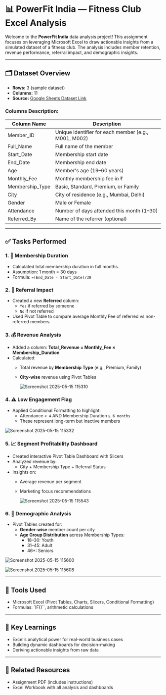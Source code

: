 
# 📊 PowerFit India — Fitness Club Excel Analysis

Welcome to the **PowerFit India** data analysis project! This assignment focuses on leveraging Microsoft Excel to draw actionable insights from a simulated dataset of a fitness club. The analysis includes member retention, revenue performance, referral impact, and demographic insights.

---

## 🗂️ Dataset Overview

- **Rows:** 3 (sample dataset)
- **Columns:** 11
- **Source:** [Google Sheets Dataset Link](https://docs.google.com/spreadsheets/d/1HY-VQKl9ik6Ow37BQcJZPSBH0gIiJ0g7/edit?usp=sharing&ouid=110827767954182979203&rtpof=true&sd=true)

### Columns Description:
| Column Name        | Description                                                    |
|--------------------|----------------------------------------------------------------|
| Member_ID          | Unique identifier for each member (e.g., M001, M002)          |
| Full_Name          | Full name of the member                                       |
| Start_Date         | Membership start date                                         |
| End_Date           | Membership end date                                           |
| Age                | Member's age (19–60 years)                                    |
| Monthly_Fee        | Monthly membership fee in ₹                                   |
| Membership_Type    | Basic, Standard, Premium, or Family                           |
| City               | City of residence (e.g., Mumbai, Delhi)                       |
| Gender             | Male or Female                                                |
| Attendance         | Number of days attended this month (1–30)                     |
| Referred_By        | Name of the referrer (optional)                               |

---

## ✅ Tasks Performed

### 1. 📅 Membership Duration
- Calculated total membership duration in full months.
- Assumption: 1 month = 30 days
- Formula: `=(End_Date - Start_Date)/30`

### 2. 🤝 Referral Impact
- Created a new **Referred** column:
  - `Yes` if referred by someone
  - `No` if not referred
- Used Pivot Table to compare average Monthly Fee of referred vs non-referred members.

### 3. 💰 Revenue Analysis
- Added a column: **Total_Revenue = Monthly_Fee × Membership_Duration**
- Calculated:
  - Total revenue by **Membership Type** (e.g., Premium, Family)
  - **City-wise** revenue using Pivot Tables
 
    ![Screenshot 2025-05-15 115310](https://github.com/user-attachments/assets/7d9ce090-ae4b-4201-b815-57ab6c229186)


### 4. ⚠️ Low Engagement Flag
- Applied Conditional Formatting to highlight:
  - Attendance `< 4` AND Membership Duration `≥ 6 months`
  - These represent long-term but inactive members

![Screenshot 2025-05-15 115332](https://github.com/user-attachments/assets/961c879b-51da-4eaf-8a2d-e58750ac1cea)


### 5. 📈 Segment Profitability Dashboard
- Created interactive Pivot Table Dashboard with Slicers
- Analyzed revenue by:
  - City + Membership Type + Referral Status
- Insights on:
  - Average revenue per segment
  - Marketing focus recommendations
 
    ![Screenshot 2025-05-15 115543](https://github.com/user-attachments/assets/e6aed5ed-34f9-4ede-88b5-a1d16b8766df)


### 6. 👥 Demographic Analysis
- Pivot Tables created for:
  - **Gender-wise** member count per city
  - **Age Group Distribution** across Membership Types:
    - 18–30: Youth
    - 31–45: Adult
    - 46+: Seniors
   
    
![Screenshot 2025-05-15 115600](https://github.com/user-attachments/assets/a781745c-f4e8-4e7b-a944-1fce516e94c9)


![Screenshot 2025-05-15 115608](https://github.com/user-attachments/assets/7b38900e-e520-4f16-8aa8-8ea65de158f2)

---

## 📌 Tools Used
- Microsoft Excel (Pivot Tables, Charts, Slicers, Conditional Formatting)
- Formulas: `IF()``, arithmetic calculations

---

## 🧠 Key Learnings
- Excel’s analytical power for real-world business cases
- Building dynamic dashboards for decision-making
- Deriving actionable insights from raw data

---

## 📎 Related Resources
- Assignment PDF (includes instructions)
- Excel Workbook with all analysis and dashboards
